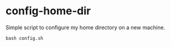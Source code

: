 # config-home-dir

Simple script to configure my home directory on a new machine.

```
bash config.sh
```
